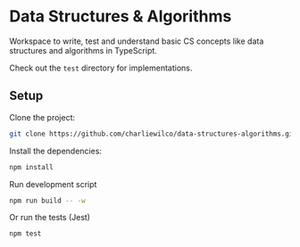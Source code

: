 # Data Structures & Algorithms

Workspace to write, test and understand basic CS concepts like data structures and algorithms in TypeScript.

Check out the `test` directory for implementations.

## Setup

Clone the project:

```sh
git clone https://github.com/charliewilco/data-structures-algorithms.git
```

Install the dependencies:

```sh
npm install
```

Run development script

```sh
npm run build -- -w
```

Or run the tests (Jest)

```sh
npm test
```
